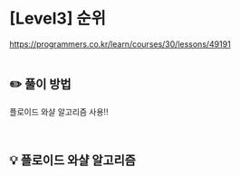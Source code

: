 # [Level3] 순위
https://programmers.co.kr/learn/courses/30/lessons/49191
</br></br>

## ✏️ 풀이 방법
플로이드 와샬 알고리즘 사용!!

<br/>

## 💡 플로이드 와샬 알고리즘



 

